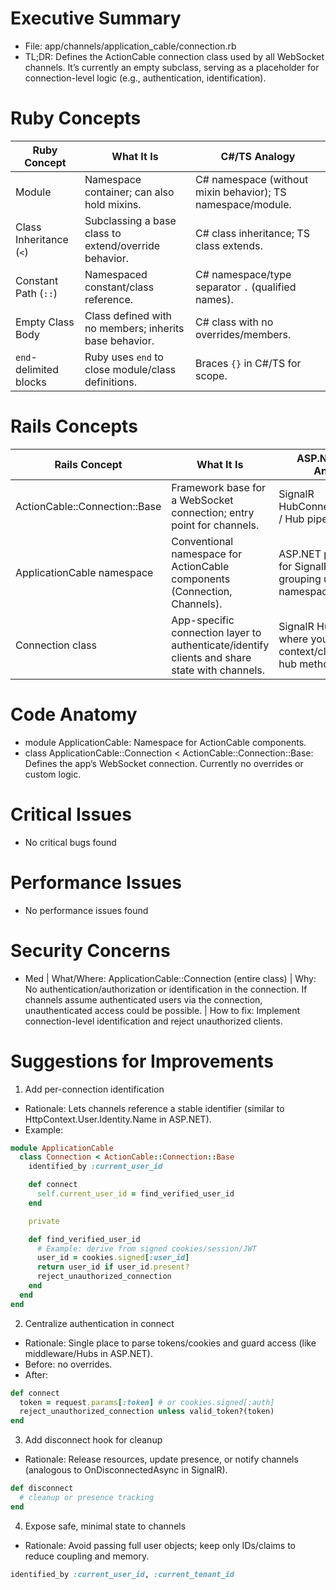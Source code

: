 # Executive Summary
- File: app/channels/application_cable/connection.rb
- TL;DR: Defines the ActionCable connection class used by all WebSocket channels. It’s currently an empty subclass, serving as a placeholder for connection-level logic (e.g., authentication, identification).

# Ruby Concepts
| Ruby Concept | What It Is | C#/TS Analogy |
| --- | --- | --- |
| Module | Namespace container; can also hold mixins. | C# namespace (without mixin behavior); TS namespace/module. |
| Class Inheritance (`<`) | Subclassing a base class to extend/override behavior. | C# class inheritance; TS class extends. |
| Constant Path (`::`) | Namespaced constant/class reference. | C# namespace/type separator `.` (qualified names). |
| Empty Class Body | Class defined with no members; inherits base behavior. | C# class with no overrides/members. |
| `end`-delimited blocks | Ruby uses `end` to close module/class definitions. | Braces `{}` in C#/TS for scope. |

# Rails Concepts
| Rails Concept | What It Is | ASP.NET/React Analogy |
| --- | --- | --- |
| ActionCable::Connection::Base | Framework base for a WebSocket connection; entry point for channels. | SignalR HubConnectionContext / Hub pipeline base. |
| ApplicationCable namespace | Conventional namespace for ActionCable components (Connection, Channels). | ASP.NET project area for SignalR; logical grouping under a namespace. |
| Connection class | App-specific connection layer to authenticate/identify clients and share state with channels. | SignalR Hub pipeline where you set user context/claims before hub methods. |

# Code Anatomy
- module ApplicationCable: Namespace for ActionCable components.
- class ApplicationCable::Connection < ActionCable::Connection::Base: Defines the app’s WebSocket connection. Currently no overrides or custom logic.

# Critical Issues
- No critical bugs found

# Performance Issues
- No performance issues found

# Security Concerns
- Med | What/Where: ApplicationCable::Connection (entire class) | Why: No authentication/authorization or identification in the connection. If channels assume authenticated users via the connection, unauthenticated access could be possible. | How to fix: Implement connection-level identification and reject unauthorized clients.

# Suggestions for Improvements
1) Add per-connection identification
- Rationale: Lets channels reference a stable identifier (similar to HttpContext.User.Identity.Name in ASP.NET).
- Example:
```ruby
module ApplicationCable
  class Connection < ActionCable::Connection::Base
    identified_by :current_user_id

    def connect
      self.current_user_id = find_verified_user_id
    end

    private

    def find_verified_user_id
      # Example: derive from signed cookies/session/JWT
      user_id = cookies.signed[:user_id]
      return user_id if user_id.present?
      reject_unauthorized_connection
    end
  end
end
```

2) Centralize authentication in connect
- Rationale: Single place to parse tokens/cookies and guard access (like middleware/Hubs in ASP.NET).
- Before: no overrides.
- After:
```ruby
def connect
  token = request.params[:token] # or cookies.signed[:auth]
  reject_unauthorized_connection unless valid_token?(token)
end
```

3) Add disconnect hook for cleanup
- Rationale: Release resources, update presence, or notify channels (analogous to OnDisconnectedAsync in SignalR).
```ruby
def disconnect
  # cleanup or presence tracking
end
```

4) Expose safe, minimal state to channels
- Rationale: Avoid passing full user objects; keep only IDs/claims to reduce coupling and memory.
```ruby
identified_by :current_user_id, :current_tenant_id
```